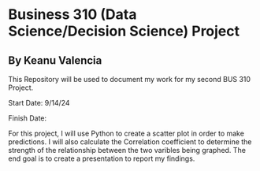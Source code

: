 <h1>Business 310 (Data Science/Decision Science) Project</h1>

<h2>By Keanu Valencia</h2>

<p>This Repository will be used to document my work for my second BUS 310 Project.</p>

<p>Start Date: 9/14/24</p>
<p>Finish Date: </p>

<p>For this project, I will use Python to create a scatter plot in order to make predictions. I will also calculate the Correlation coefficient to determine the strength of the relationship between the two varibles being graphed. The end goal is to create a presentation to report my findings.</p>
